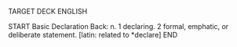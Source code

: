 TARGET DECK
ENGLISH

START
Basic
Declaration
Back: n. 1 declaring. 2 formal, emphatic, or deliberate statement. [latin: related to *declare]
END
